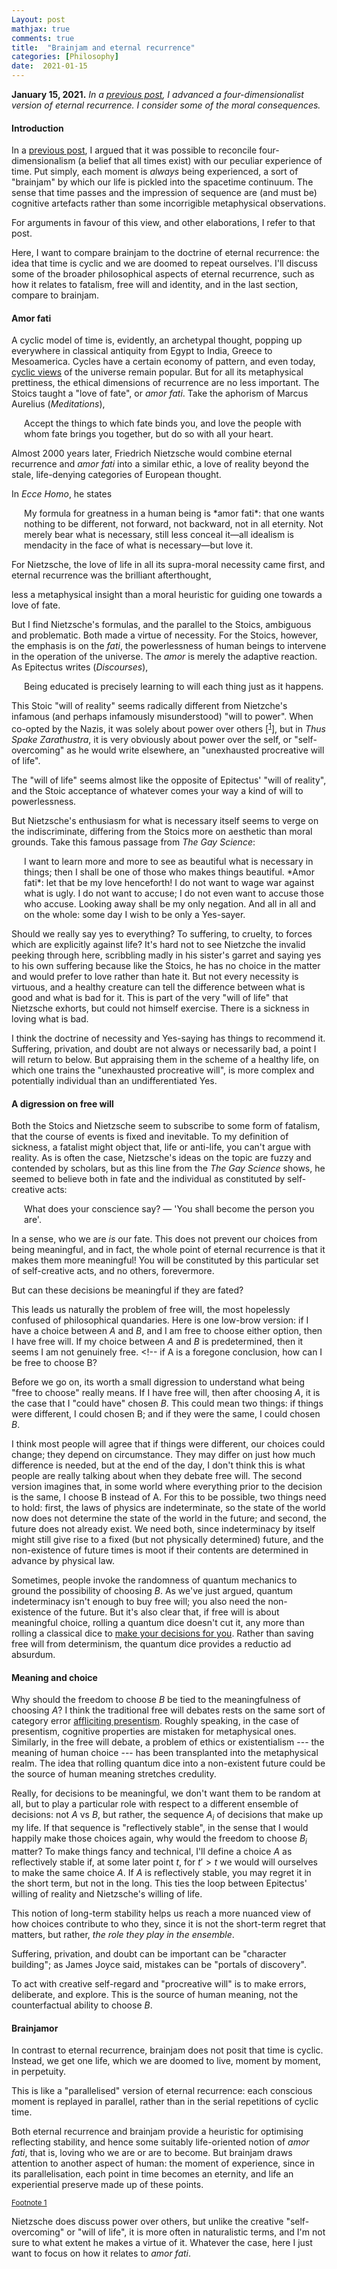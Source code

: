 ```yaml
---
Layout: post
mathjax: true
comments: true
title:  "Brainjam and eternal recurrence"
categories: [Philosophy]
date:  2021-01-15
---
```


**January 15, 2021.** *In a
  [previous post](https://hapax.github.io/philosophy/physics/psychology-time/),
  I advanced a four-dimensionalist version of eternal recurrence. I
  consider some of the moral consequences.*

#### Introduction

In a
[previous post](https://hapax.github.io/philosophy/physics/psychology-time/),
I argued that it was possible to reconcile four-dimensionalism (a
belief that all times exist) with our peculiar experience of time.
Put simply, each moment is *always* being experienced, a sort
of "brainjam" by which our life is pickled into the
spacetime continuum.
The sense that time passes and the impression of sequence are (and must
be) cognitive artefacts rather than some incorrigible metaphysical observations.

For arguments in favour of this view, and other elaborations, I refer
to that post.
<!-- Here, I want to discuss some of the broader philosophical aspects of
brainjam, and how it relates to eternal recurrence, fatalism, the
nature of individual identity and free will. -->
Here, I want to compare brainjam to the doctrine of eternal recurrence:
the idea that time is cyclic and we are doomed to repeat ourselves.
I'll discuss some of the broader philosophical aspects of eternal
recurrence, such as how it relates to fatalism, free will and
identity, and in the last section, compare to brainjam.

#### Amor fati

A cyclic model of time is, evidently, an archetypal thought, popping
up everywhere in
classical antiquity from Egypt to India, Greece to Mesoamerica.
Cycles have a certain economy of pattern, and even today,
[cyclic views](https://en.wikipedia.org/wiki/Cycles_of_Time)
of the universe remain popular.
But for all its metaphysical prettiness, the ethical dimensions of
recurrence are no less important.
The Stoics taught a "love of fate", or *amor fati*. Take the aphorism
of Marcus Aurelius (*Meditations*),

<span style="padding-left: 20px; display:block">
Accept the things to which fate binds you, and love the people with
whom fate brings you together, but do so with all your heart.
</span>

Almost 2000 years later, Friedrich Nietzsche would combine eternal
recurrence and *amor fati* into a similar ethic, a
love of reality beyond the stale, life-denying categories of European thought.
<!-- to counterbalance his infamously negative attitudes towards European
morality. -->
In *Ecce Homo*, he states

<span style="padding-left: 20px; display:block">
My formula for greatness in a human being is *amor fati*: that one wants
nothing to be different, not forward, not backward, not in all
eternity. Not merely bear what is necessary, still less conceal it—all
idealism is mendacity in the face of what is necessary—but love it.
</span>

For Nietzsche, the love of life in all its
supra-moral necessity came first, and eternal recurrence was the brilliant
afterthought,
<!--, or rather, of the love of necessity.-->
less a metaphysical insight than a moral
heuristic for guiding one towards a love of fate.
<!-- guiding the individual towards *amor fati*. -->
<!-- Eternal recurrence rather a thought experiment by which to guide the individual towards
*amor fati*.
He equates this with a love of life and a rejection of the milquetoast
religious sensibilities he so detested. 
Whatever the similarities, there are subtle shifts in emphasis that
will lead us away, I think, from the indiscriminate acceptance of
Nietzsche's *amor fati*. -->
But I find Nietzsche's formulas, and the parallel to the Stoics,
ambiguous and problematic.
Both made a virtue of necessity.
For the Stoics, however, the emphasis is on the *fati*, the
powerlessness of human beings to intervene in the operation of the
universe.
The *amor* is merely the adaptive reaction.
As Epitectus writes (*Discourses*),

<span style="padding-left: 20px; display:block">
Being educated is precisely learning to will each thing just as it happens.
</span>
<!-- The Stoics had a bleak outlook on the human lot, and their love of
fate sprung from a philosophy of powerlessness within one's own life,
not from any grand cosmogony.
<!-- This springs from a bleak outlook on the human lot rather than any
cosmogonic musings. -->

This Stoic "will of reality" seems radically different from Nietzche's
infamous (and perhaps infamously misunderstood) "will to power".
When co-opted by the Nazis, it was solely about power over others [<sup><a id="fnr.1" name="fnr.1" class="footref" href="#fn.1">1</a></sup>], but in
*Thus Spake Zarathustra*, it is very obviously about power over the
self, or "self-overcoming" as he would write elsewhere, an
"unexhausted procreative will of life".

<!-- This "will of life" seems to more aptly capture the difference from
the Stoics than the "will to power".
<!-- , and also distinct from the Schopenhauerian "will to live", or mere
self-preservation. -->
The "will of life" seems almost like the opposite of Epitectus' "will of
reality", and the Stoic acceptance of whatever comes your way a kind
of will to powerlessness.
<!-- In Nietzschean terms, there is something "anti-life" about the (now
proverbial) Stoic acceptance of whatever comes your way. -->
But Nietzsche's enthusiasm for what is necessary itself seems to verge
on the indiscriminate, differing from the Stoics more on
aesthetic than moral grounds.
Take this famous passage from *The Gay Science*:

<span style="padding-left: 20px; display:block">
I want to learn more and more to see as beautiful what is necessary in
things; then I shall be one of those who makes things beautiful. *Amor
fati*: let that be my love henceforth! I do not want to wage war
against what is ugly. I do not want to accuse; I do not even want to
accuse those who accuse. Looking away shall be my only negation. And
all in all and on the whole: some day I wish to be only a Yes-sayer.
</span>

Should we really say yes to everything? To suffering, to cruelty, to
forces which are explicitly against life? It's hard not to see
Nietzche the invalid peeking through here, scribbling madly in his sister's
garret and saying yes to his own suffering because like the Stoics, he
has no choice in the matter and would prefer to love rather than hate
it.
But not every necessity is virtuous, and a healthy creature can tell
the difference between what is good and what is bad for it.
This is part of the very "will of life" that Nietzsche exhorts, but
could not himself exercise.
There is a sickness in loving what is bad.

I think the doctrine of necessity and Yes-saying has things to
recommend it.
Suffering, privation, and doubt are not always or necessarily bad, a
point I will return to below.
But appraising them in the scheme of a healthy life, on which one
trains the "unexhausted procreative will", is more complex and
potentially individual than an undifferentiated Yes.

#### A digression on free will

Both the Stoics and Nietzsche seem to subscribe to some form of
fatalism, that the course of events is fixed and inevitable.
To my definition of sickness, a fatalist might object that, life or
anti-life, you can't argue with reality.
As is often the case, Nietzsche's ideas on the topic are fuzzy and
contended by scholars, but as this line from the *The Gay Science*
shows, he seemed to believe both in fate and the individual as
constituted by self-creative acts:

<span style="padding-left: 20px; display:block">
What does your conscience say? — 'You shall become the person you are'.
</span>

In a sense, who we are *is* our fate.
This does not prevent our choices from being meaningful, and in fact,
the whole point of eternal recurrence is that it makes them more meaningful!
You will be constituted by this particular set of self-creative acts,
and no others, forevermore.

But can these decisions be meaningful if they are fated?
<!-- If they are inevitable, don't they imply a lack of free will?-->
This leads us naturally the problem of free will, the most hopelessly
confused of philosophical quandaries.
Here is one low-brow version: if I have a choice between $A$ and $B$,
and I am free to choose either option, then I have free will.
If my choice between $A$ and $B$ is predetermined, then it seems I am not
genuinely free. <!-- if A is a foregone conclusion, how can I be free to choose B?
<!-- Much ink has been spilled on the nature of "can", and if we take this
to mean, "compatibly with the physical state of the universe at the
time of choice", then the deterministic nature of classical physics
seems to rule out free will.
Proponents of free will, who interpret "can" in this  -->
<!-- Being "free to choose" is deeply ambiguous, leaving plenty of scope for the usual games
of language, logic and modal hair-splitting. -->
<!-- It turns out that being "free to choose" is a deeply ambiguous notion,
and it's worth a small digression to understand it better.-->
Before we go on, its worth a small digression to understand what being
"free to choose" really means.
If I have free will, then after choosing $A$, it is the case that I
"could have" chosen $B$.
This could mean two things: if things were different, I could chosen
B; and if they were the same, I could chosen $B$.

I think most people will agree that if things were different, our
choices could change; they depend on circumstance.
They may differ on just how much difference is needed, but at the end
of the day, I don't think this is what people are really talking
about when they debate free will.
The second version imagines that, in some world where everything
prior to the decision is the same, I choose B instead of A.
For this to be possible, two things need to hold: first, the
laws of physics are indeterminate, so the state of the world now does
not determine the state of the world in the future; and second, the
future does not already exist.
We need both, since indeterminacy by itself might still give rise to a
fixed (but not physically determined) future, and the non-existence of
future times is moot if their contents are determined in advance by physical law.
<!-- So this version of free will necessitates peculiar (and in my opinion
indefensible) views of time and physics.-->

Sometimes, people invoke the randomness of quantum
mechanics to ground the possibility of choosing $B$.
As we've just argued, quantum indeterminacy isn't enough to buy free
will; you also need the non-existence of the future.
But it's also clear that, if free will is about meaningful choice,
rolling a quantum dice doesn't cut it, any more than rolling a
classical dice to [make your decisions for you](https://en.wikipedia.org/wiki/The_Dice_Man).
Rather than saving free will from determinism, the quantum dice
provides a reductio ad absurdum.

#### Meaning and choice

Why should the freedom to choose $B$ be tied to the
meaningfulness of choosing $A$?
I think the traditional free will debates rests on the same sort of
category error [affliciting presentism](https://hapax.github.io/philosophy/physics/psychology-time/).
Roughly speaking, in the case of presentism, cognitive properties are
mistaken for metaphysical ones.
Similarly, in the free will debate, a problem of ethics or
existentialism --- the meaning of human choice --- has been
transplanted into the metaphysical realm.
The idea that rolling quantum dice
into a non-existent future could be the source of human meaning
stretches credulity.

Really, for decisions to be meaningful, we don't want them to be
random at all, but to play a particular role with respect to a
different ensemble of decisions: not $A$ vs $B$, but rather, the
sequence $A_i$ of decisions that make up my life.
If that sequence is "reflectively stable", in the sense that I would
happily make those choices again, why would the freedom to choose
$B_i$ matter?
To make things fancy and technical, I'll define a choice $A$ as
reflectively stable if, at some later point $t$, for $t' > t$ we would
will ourselves to make the same choice $A$.
If $A$ is reflectively stable, you may regret it in the short term,
but not in the long.
This ties the loop between Epitectus' willing of reality and Nietzsche's willing of life.

This notion of long-term stability helps us reach a more nuanced
view of how choices contribute to who they, since it is not the
short-term regret that matters, but rather, *the role
they play in the ensemble*.
<!-- , how they contribute to or constitute
personal identity, to be reflectively stable. -->
Suffering, privation, and doubt can be important can be "character
building"; as James Joyce said, mistakes can be "portals of discovery".
<!-- teach us important lessons, or "create character". -->
To act with creative self-regard and "procreative
will" is to make errors, deliberate, and explore.
This is the source of human meaning, not the counterfactual ability to choose $B$.
<!-- This has nothing to do with free will unless you
are the morbidly intellectual type and think about it too hard. -->

<!-- To help guide our intuition, imagine someone puts a
gun to your head and tells you to choose A over B.
Choosing A is clearly neither free nor meaningful.
<!-- How is the physical determinism of brainjam, the fatalism of the
Stoics, or the eternal recurrence of Nietzsche any different from a
gun? -->
<!-- But suppose that prior to this, you had carefully deliberated and
strongly leaned towards A.
Now your decision is unfree, but no longer clearly unmeaningful. -->

#### Brainjamor

<!-- The point of eternal recurrence is to optimise reflective stability.-->
In contrast to eternal recurrence, brainjam does not posit that time is cyclic.
Instead, we get one life, which we are doomed to live, moment by moment, in perpetuity.
<!-- Although the details differ from eternal recurrence, the implications
are the same: you will live forever, but this particular life, so make
it a good one. -->
<!-- Although *amor fati* is naturally connected to this idea, it does not
obviously follow. In Nietzsche's case, a love of life in all its
supra-moral necessity came first, and the pretty thought
experiment---eternal recurrence---was the brilliant afterthought.
I'd like to go in the other direction, starting with brainjam and
seeing what loves, if any, it licenses, the "brainjamor" if you'll
excuse the highbrow doggerel.
If we are boringly Humean-->
This is like a "parallelised" version of eternal recurrence: each
conscious moment is replayed in parallel, rather than in the serial repetitions of cyclic time.
<!-- The emphasis on moments in some sense "parallelises" eternal
recurrence. -->

Both eternal recurrence and brainjam provide a heuristic for optimising
reflecting stability, and hence some suitably life-oriented notion of
*amor fati*, that is, loving who we are or are to become.
But brainjam draws attention to another aspect of human: the
moment of experience, since in its parallelisation, each point in time
becomes an eternity, and life an experiential preserve made up of
these points.

<div class="footdef"><sup><a id="fn.1" name="fn.1" class="footnum"
href="#fnr.1">Footnote 1</a></sup> <p class="footpara">
Nietzsche does discuss power over others, but
unlike the creative "self-overcoming" or "will of life", it is more often in
naturalistic terms, and I'm not sure to what extent he makes a virtue  of it.
Whatever the case, here I just want to focus on how it relates to
<i>amor fati</i>.
</p></div>
